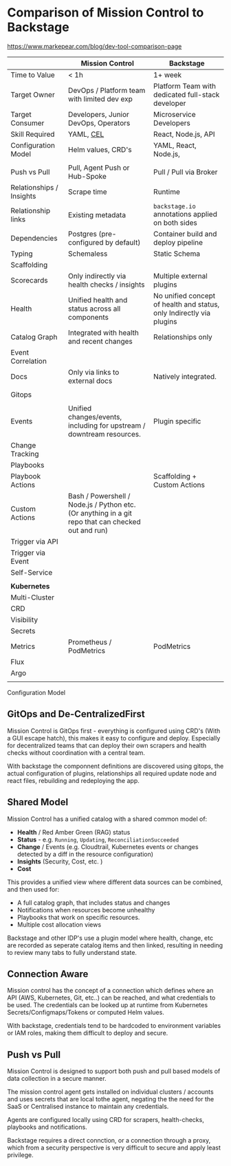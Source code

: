 # Comparison of Mission Control to Backstage

https://www.markepear.com/blog/dev-tool-comparison-page

|                          | Mission Control                                                                                           | Backstage                                                            |
| ------------------------ | --------------------------------------------------------------------------------------------------------- | -------------------------------------------------------------------- |
| Time to Value            | < 1h                                                                                                      | 1+ week                                                              |
| Target Owner             | DevOps / Platform team with limited dev exp                                                               | Platform Team with dedicated full-stack developer                    |
| Target Consumer          | Developers, Junior DevOps, Operators                                                                      | Microservice Developers                                              |
| Skill Required           | YAML, [CEL](https://cel.dev/)                                                                             | React, Node.js, API                                                  |
| Configuration Model      | Helm values, CRD's                                                                                        | YAML, React, Node.js,                                                |
|                          |                                                                                                           |                                                                      |
| Push vs Pull             | Pull, Agent Push or Hub-Spoke                                                                             | Pull / Pull via Broker                                               |
| Relationships / Insights | Scrape time                                                                                               | Runtime                                                              |
| Relationship links       | Existing metadata                                                                                         | `backstage.io` annotations applied on both sides                     |
| Dependencies             | Postgres (pre-configured by default)                                                                      | Container build and deploy pipeline                                  |
| Typing                   | Schemaless                                                                                                | Static Schema                                                        |
| Scaffolding              |                                                                                                           |                                                                      |
| Scorecards               | Only indirectly via health checks / insights                                                              | Multiple external plugins                                            |
| Health                   | Unified health and status across all components                                                           | No unified concept of health and status, only Indirectly via plugins |
| Catalog Graph            | Integrated with health and recent changes                                                                 | Relationships only                                                   |
| Event Correlation        |                                                                                                           |                                                                      |
| Docs                     | Only via links to external docs                                                                           | Natively integrated.                                                 |
|                          |                                                                                                           |                                                                      |
| Gitops                   |                                                                                                           |                                                                      |
|                          |                                                                                                           |                                                                      |
| Events                   | Unified changes/events, including for upstream / downtream resources.                                     | Plugin specific                                                      |
| Change Tracking          |                                                                                                           |                                                                      |
| Playbooks                |                                                                                                           |                                                                      |
| Playbook Actions         |                                                                                                           | Scaffolding + Custom Actions                                         |
| Custom Actions           | Bash / Powershell / Node.js / Python etc. <br /> (Or anything in a git repo that can checked out and run) |                                                                      |
| Trigger via API          |                                                                                                           |                                                                      |
| Trigger via Event        |                                                                                                           |                                                                      |
| Self-Service             |                                                                                                           |                                                                      |
|                          |                                                                                                           |                                                                      |
| **Kubernetes**           |                                                                                                           |                                                                      |
| Multi-Cluster            |                                                                                                           |                                                                      |
| CRD                      |                                                                                                           |                                                                      |
| Visibility               |                                                                                                           |                                                                      |
| Secrets                  |                                                                                                           |                                                                      |
| Metrics                  | Prometheus / PodMetrics                                                                                   | PodMetrics                                                           |
| Flux                     |                                                                                                           |                                                                      |
| Argo                     |                                                                                                           |                                                                      |
|                          |                                                                                                           |                                                                      |

Configuration Model

## GitOps and De-CentralizedFirst

Mission Control is GitOps first - everything is configured using CRD's (With a GUI escape hatch), this makes it easy to configure and deploy. Especially for decentralized teams that can deploy their own scrapers and health checks without coordination with a central team.

With backstage the componnent definitions are discovered using gitops, the actual configuration of plugins, relationships all required update node and react files, rebuilding and redeploying the app.

## Shared Model

Mission Control has a unified catalog with a shared common model of:

- **Health** / Red Amber Green (RAG) status
- **Status** - e.g. `Running`, `Updating`, `ReconciliationSucceeded`
- **Change** / Events (e.g. Cloudtrail, Kubernetes events or changes detected by a diff in the resource configuration)
- **Insights** (Security, Cost, etc. )
- **Cost**

This provides a unified view where different data sources can be combined, and then used for:

- A full catalog graph, that includes status and changes
- Notifications when resources become unhealthy
- Playbooks that work on specific resources.
- Multiple cost allocation views

Backstage and other IDP's use a plugin model where health, change, etc are recorded as seperate catalog items and then linked, resulting in needing to review many tabs to fully understand state.

## Connection Aware

Mission control has the concept of a connection which defines where an API (AWS, Kubernetes, Git, etc..) can be reached, and what credentials to be used. The credentials can be looked up at runtime from Kubernetes Secrets/Configmaps/Tokens or computed Helm values.

With backstage, credentials tend to be hardcoded to environment variables or IAM roles, making them difficult to deploy and secure.

## Push vs Pull

Mission Control is designed to support both push and pull based models of data collection in a secure manner.

The mission control agent gets installed on individual clusters / accounts and uses secrets that are local tothe agent, negating the the need for the SaaS or Centralised instance to maintain any credentials.

Agents are configured locally using CRD for scrapers, health-checks, playbooks and notifications.

Backstage requires a direct connction, or a connection through a proxy, which from a security perspective is very difficult to secure and apply least privilege.
